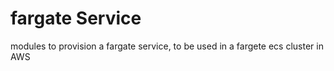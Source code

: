 # fargate Service
modules to provision a fargate service, to be used in a fargete ecs cluster in AWS